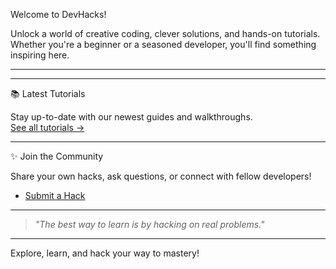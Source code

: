 Welcome to DevHacks!

Unlock a world of creative coding, clever solutions, and hands-on tutorials. Whether you're a beginner or a seasoned developer, you'll find something inspiring here.

---
<!-- 
Featured Hacks

- **[Automate Your Workflow](/hacks/automation)**  
    Boost productivity with scripts and tools.

- **[Frontend Magic](/hacks/frontend)**  
    UI tricks, CSS wizardry, and interactive components.

- **[Backend Boosts](/hacks/backend)**  
    Performance tips, API design, and server-side hacks.

- **[DevOps Essentials](/hacks/devops)**  
    CI/CD, deployment strategies, and infrastructure hacks. -->

---

📚 Latest Tutorials

Stay up-to-date with our newest guides and walkthroughs.  
[See all tutorials &rarr;](/hacks/)

---

✨ Join the Community

Share your own hacks, ask questions, or connect with fellow developers!

- [Submit a Hack](https://github.com/s-nishad/devhacks)

---

> _"The best way to learn is by hacking on real problems."_

---

Explore, learn, and hack your way to mastery!